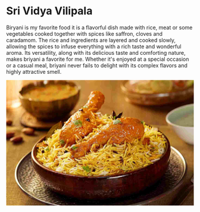 # Sri Vidya Vilipala

Biryani is my favorite food it is a flavorful dish made with rice, meat or some vegetables cooked together with spices like saffron, cloves and caradamom. The rice and ingredients are layered and cooked slowly, allowing the spices to infuse everything with a rich taste and wonderful aroma. Its versatility, along with its delicious taste and comforting nature, makes briyani a favorite for me. Whether it's enjoyed at a special occasion or a casual meal, briyani never fails to delight with its complex flavors and highly attractive smell.

![Briyani](Briyani.jpg)

